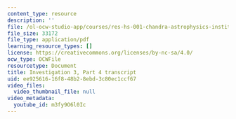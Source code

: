 ```yaml
---
content_type: resource
description: ''
file: /ol-ocw-studio-app/courses/res-hs-001-chandra-astrophysics-institute/m3fy9O6l0Ic_transcript.pdf
file_size: 33172
file_type: application/pdf
learning_resource_types: []
license: https://creativecommons.org/licenses/by-nc-sa/4.0/
ocw_type: OCWFile
resourcetype: Document
title: Investigation 3, Part 4 transcript
uid: ee925616-16f8-48b2-8ebd-3c80ec1ccf67
video_files:
  video_thumbnail_file: null
video_metadata:
  youtube_id: m3fy9O6l0Ic
---
```

